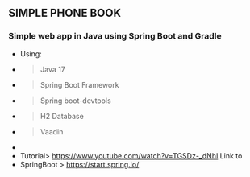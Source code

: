 ## SIMPLE PHONE BOOK

### Simple web app in Java using Spring Boot and Gradle
 
 * Using:
 * >Java 17
 * > Spring Boot Framework
 * >Spring boot-devtools
 * > H2 Database
 * >Vaadin
 * 
 * Tutorial> https://www.youtube.com/watch?v=TGSDz-_dNhI Link to
 * SpringBoot > https://start.spring.io/

